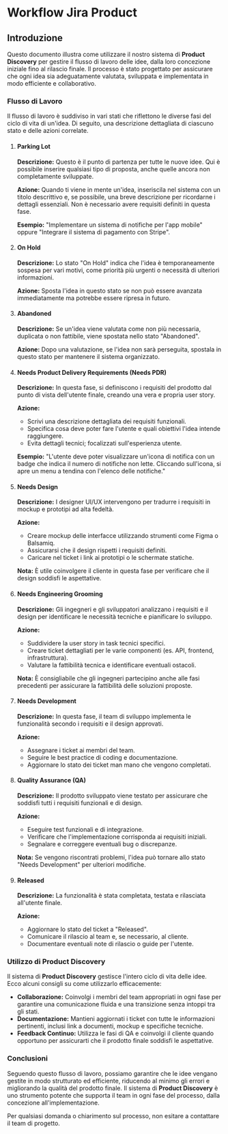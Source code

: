 # Workflow Jira Product

## Introduzione

Questo documento illustra come utilizzare il nostro sistema di **Product Discovery** per gestire il flusso di lavoro delle idee, dalla loro concezione iniziale fino al rilascio finale. Il processo è stato progettato per assicurare che ogni idea sia adeguatamente valutata, sviluppata e implementata in modo efficiente e collaborativo.

### Flusso di Lavoro

Il flusso di lavoro è suddiviso in vari stati che riflettono le diverse fasi del ciclo di vita di un'idea. Di seguito, una descrizione dettagliata di ciascuno stato e delle azioni correlate.

1.  #### Parking Lot

    **Descrizione:** Questo è il punto di partenza per tutte le nuove idee. Qui è possibile inserire qualsiasi tipo di proposta, anche quelle ancora non completamente sviluppate.

    **Azione:** Quando ti viene in mente un'idea, inseriscila nel sistema con un titolo descrittivo e, se possibile, una breve descrizione per ricordarne i dettagli essenziali. Non è necessario avere requisiti definiti in questa fase.

    **Esempio:** "Implementare un sistema di notifiche per l'app mobile" oppure "Integrare il sistema di pagamento con Stripe".
2.  #### On Hold

    **Descrizione:** Lo stato "On Hold" indica che l'idea è temporaneamente sospesa per vari motivi, come priorità più urgenti o necessità di ulteriori informazioni.

    **Azione:** Sposta l'idea in questo stato se non può essere avanzata immediatamente ma potrebbe essere ripresa in futuro.
3.  #### Abandoned

    **Descrizione:** Se un'idea viene valutata come non più necessaria, duplicata o non fattibile, viene spostata nello stato "Abandoned".

    **Azione:** Dopo una valutazione, se l'idea non sarà perseguita, spostala in questo stato per mantenere il sistema organizzato.
4.  #### Needs Product Delivery Requirements (Needs PDR)

    **Descrizione:** In questa fase, si definiscono i requisiti del prodotto dal punto di vista dell'utente finale, creando una vera e propria user story.

    **Azione:**

    * Scrivi una descrizione dettagliata dei requisiti funzionali.
    * Specifica cosa deve poter fare l'utente e quali obiettivi l'idea intende raggiungere.
    * Evita dettagli tecnici; focalizzati sull'esperienza utente.

    **Esempio:** "L'utente deve poter visualizzare un'icona di notifica con un badge che indica il numero di notifiche non lette. Cliccando sull'icona, si apre un menu a tendina con l'elenco delle notifiche."
5.  #### Needs Design

    **Descrizione:** I designer UI/UX intervengono per tradurre i requisiti in mockup e prototipi ad alta fedeltà.

    **Azione:**

    * Creare mockup delle interfacce utilizzando strumenti come Figma o Balsamiq.
    * Assicurarsi che il design rispetti i requisiti definiti.
    * Caricare nel ticket i link ai prototipi o le schermate statiche.

    **Nota:** È utile coinvolgere il cliente in questa fase per verificare che il design soddisfi le aspettative.
6.  #### Needs Engineering Grooming

    **Descrizione:** Gli ingegneri e gli sviluppatori analizzano i requisiti e il design per identificare le necessità tecniche e pianificare lo sviluppo.

    **Azione:**

    * Suddividere la user story in task tecnici specifici.
    * Creare ticket dettagliati per le varie componenti (es. API, frontend, infrastruttura).
    * Valutare la fattibilità tecnica e identificare eventuali ostacoli.

    **Nota:** È consigliabile che gli ingegneri partecipino anche alle fasi precedenti per assicurare la fattibilità delle soluzioni proposte.
7.  #### Needs Development

    **Descrizione:** In questa fase, il team di sviluppo implementa le funzionalità secondo i requisiti e il design approvati.

    **Azione:**

    * Assegnare i ticket ai membri del team.
    * Seguire le best practice di coding e documentazione.
    * Aggiornare lo stato dei ticket man mano che vengono completati.
8.  #### Quality Assurance (QA)

    **Descrizione:** Il prodotto sviluppato viene testato per assicurare che soddisfi tutti i requisiti funzionali e di design.

    **Azione:**

    * Eseguire test funzionali e di integrazione.
    * Verificare che l'implementazione corrisponda ai requisiti iniziali.
    * Segnalare e correggere eventuali bug o discrepanze.

    **Nota:** Se vengono riscontrati problemi, l'idea può tornare allo stato "Needs Development" per ulteriori modifiche.
9.  #### Released

    **Descrizione:** La funzionalità è stata completata, testata e rilasciata all'utente finale.

    **Azione:**

    * Aggiornare lo stato del ticket a "Released".
    * Comunicare il rilascio al team e, se necessario, al cliente.
    * Documentare eventuali note di rilascio o guide per l'utente.

### Utilizzo di Product Discovery

Il sistema di **Product Discovery** gestisce l'intero ciclo di vita delle idee. Ecco alcuni consigli su come utilizzarlo efficacemente:

* **Collaborazione:** Coinvolgi i membri del team appropriati in ogni fase per garantire una comunicazione fluida e una transizione senza intoppi tra gli stati.
* **Documentazione:** Mantieni aggiornati i ticket con tutte le informazioni pertinenti, inclusi link a documenti, mockup e specifiche tecniche.
* **Feedback Continuo:** Utilizza le fasi di QA e coinvolgi il cliente quando opportuno per assicurarti che il prodotto finale soddisfi le aspettative.

### Conclusioni

Seguendo questo flusso di lavoro, possiamo garantire che le idee vengano gestite in modo strutturato ed efficiente, riducendo al minimo gli errori e migliorando la qualità del prodotto finale. Il sistema di **Product Discovery** è uno strumento potente che supporta il team in ogni fase del processo, dalla concezione all'implementazione.

Per qualsiasi domanda o chiarimento sul processo, non esitare a contattare il team di progetto.
